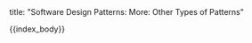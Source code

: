 <frontmatter>
title: "Software Design Patterns: More: Other Types of Patterns"
</frontmatter>

{{index_body}}

